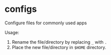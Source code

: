 # configs
Configure files for commonly used apps

Usage:
1. Rename the file/directory by replacing `_` with `.`
2. Place the new file/directory in `$HOME` directory.